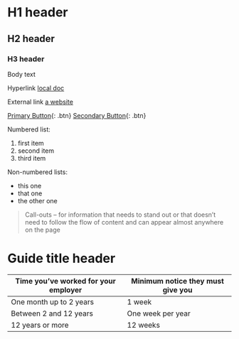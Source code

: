 H1 header
============

H2 header
------------

### H3 header ###

Body text

Hyperlink [local doc](local-doc.html)

External link [a website](http://foo.bar)

[Primary Button](http://www.google.com){: .btn}
[Secondary Button](http://www.google.com){: .btn}


Numbered list:

 1. first item
 2. second item
 3. third item


Non-numbered lists:

  * this one
  * that one
  * the other one


> Call-outs – for information that needs to stand out or that doesn’t need to follow the flow of content and can appear almost anywhere on the page

Guide title header
============

| Time you’ve worked for your employer | Minimum notice they must give you |
| ------------------------------------ | --------------------------------- |
| One month up to 2 years              | 1 week                            |
| Between 2 and 12 years               | One week per year                 |
| 12 years or more                     | 12 weeks                          |

